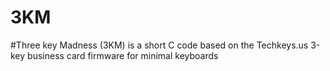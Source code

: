 # 3KM
#Three key Madness (3KM) is a short C code based on the Techkeys.us 3-key business card firmware for minimal keyboards 
